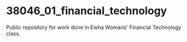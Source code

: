 # 38046_01_financial_technology
Public repository for work done in Ewha Womans' Financial Technology class.
